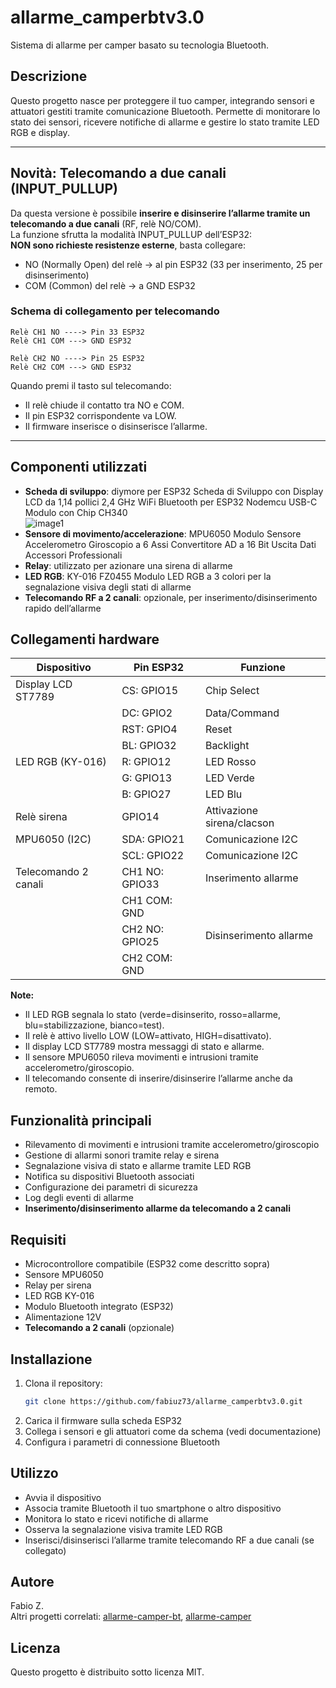# allarme_camperbtv3.0

Sistema di allarme per camper basato su tecnologia Bluetooth.

## Descrizione

Questo progetto nasce per proteggere il tuo camper, integrando sensori e attuatori gestiti tramite comunicazione Bluetooth. Permette di monitorare lo stato dei sensori, ricevere notifiche di allarme e gestire lo stato tramite LED RGB e display.

---

## Novità: Telecomando a due canali (INPUT_PULLUP)

Da questa versione è possibile **inserire e disinserire l’allarme tramite un telecomando a due canali** (RF, relè NO/COM).  
La funzione sfrutta la modalità INPUT_PULLUP dell’ESP32:  
**NON sono richieste resistenze esterne**, basta collegare:

- NO (Normally Open) del relè → al pin ESP32 (33 per inserimento, 25 per disinserimento)
- COM (Common) del relè → a GND ESP32

### Schema di collegamento per telecomando

```
Relè CH1 NO ----> Pin 33 ESP32
Relè CH1 COM ---> GND ESP32

Relè CH2 NO ----> Pin 25 ESP32
Relè CH2 COM ---> GND ESP32
```

Quando premi il tasto sul telecomando:
- Il relè chiude il contatto tra NO e COM.
- Il pin ESP32 corrispondente va LOW.
- Il firmware inserisce o disinserisce l’allarme.

---

## Componenti utilizzati

- **Scheda di sviluppo**: diymore per ESP32 Scheda di Sviluppo con Display LCD da 1,14 pollici 2,4 GHz WiFi Bluetooth per ESP32 Nodemcu USB-C Modulo con Chip CH340  
  ![image1](image1)
- **Sensore di movimento/accelerazione**: MPU6050 Modulo Sensore Accelerometro Giroscopio a 6 Assi Convertitore AD a 16 Bit Uscita Dati Accessori Professionali
- **Relay**: utilizzato per azionare una sirena di allarme
- **LED RGB**: KY-016 FZ0455 Modulo LED RGB a 3 colori per la segnalazione visiva degli stati di allarme
- **Telecomando RF a 2 canali**: opzionale, per inserimento/disinserimento rapido dell’allarme

## Collegamenti hardware

| Dispositivo                | Pin ESP32           | Funzione                      |
|----------------------------|---------------------|-------------------------------|
| Display LCD ST7789         | CS: GPIO15          | Chip Select                   |
|                            | DC: GPIO2           | Data/Command                  |
|                            | RST: GPIO4          | Reset                         |
|                            | BL: GPIO32          | Backlight                     |
| LED RGB (KY-016)           | R: GPIO12           | LED Rosso                     |
|                            | G: GPIO13           | LED Verde                     |
|                            | B: GPIO27           | LED Blu                       |
| Relè sirena                | GPIO14              | Attivazione sirena/clacson    |
| MPU6050 (I2C)              | SDA: GPIO21         | Comunicazione I2C             |
|                            | SCL: GPIO22         | Comunicazione I2C             |
| Telecomando 2 canali       | CH1 NO: GPIO33      | Inserimento allarme           |
|                            | CH1 COM: GND        |                               |
|                            | CH2 NO: GPIO25      | Disinserimento allarme        |
|                            | CH2 COM: GND        |                               |

**Note:**
- Il LED RGB segnala lo stato (verde=disinserito, rosso=allarme, blu=stabilizzazione, bianco=test).
- Il relè è attivo livello LOW (LOW=attivato, HIGH=disattivato).
- Il display LCD ST7789 mostra messaggi di stato e allarme.
- Il sensore MPU6050 rileva movimenti e intrusioni tramite accelerometro/giroscopio.
- Il telecomando consente di inserire/disinserire l’allarme anche da remoto.

## Funzionalità principali

- Rilevamento di movimenti e intrusioni tramite accelerometro/giroscopio
- Gestione di allarmi sonori tramite relay e sirena
- Segnalazione visiva di stato e allarme tramite LED RGB
- Notifica su dispositivi Bluetooth associati
- Configurazione dei parametri di sicurezza
- Log degli eventi di allarme
- **Inserimento/disinserimento allarme da telecomando a 2 canali**

## Requisiti

- Microcontrollore compatibile (ESP32 come descritto sopra)
- Sensore MPU6050
- Relay per sirena
- LED RGB KY-016
- Modulo Bluetooth integrato (ESP32)
- Alimentazione 12V
- **Telecomando a 2 canali** (opzionale)

## Installazione

1. Clona il repository:
   ```bash
   git clone https://github.com/fabiuz73/allarme_camperbtv3.0.git
   ```
2. Carica il firmware sulla scheda ESP32
3. Collega i sensori e gli attuatori come da schema (vedi documentazione)
4. Configura i parametri di connessione Bluetooth

## Utilizzo

- Avvia il dispositivo
- Associa tramite Bluetooth il tuo smartphone o altro dispositivo
- Monitora lo stato e ricevi notifiche di allarme
- Osserva la segnalazione visiva tramite LED RGB
- Inserisci/disinserisci l’allarme tramite telecomando RF a due canali (se collegato)

## Autore

Fabio Z.  
Altri progetti correlati: [allarme-camper-bt](https://github.com/fabiuz73/allarme-camper-bt), [allarme-camper](https://github.com/fabiuz73/allarme-camper)

## Licenza

Questo progetto è distribuito sotto licenza MIT.